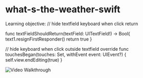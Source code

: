 # what-s-the-weather-swift

Learning objective:
// hide textfield keyboard when click return

   func textFieldShouldReturn(textField: UITextField!) -> Bool{
        text1.resignFirstResponder()
        return true
    }
    

    
  // hide keyboard when click outside textfield
    override func touchesBegan(touches: Set<UITouch>, withEvent event: UIEvent?) {
        self.view.endEditing(true)
    }


<img src='http://i.imgur.com/1oVas4R.gif' title='Video Walkthrough' width='' alt='Video Walkthrough' />
